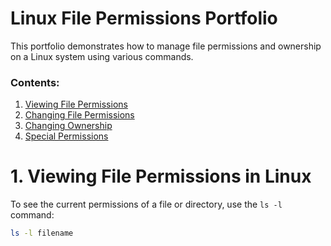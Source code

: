 # Linux File Permissions Portfolio

This portfolio demonstrates how to manage file permissions and ownership on a Linux system using various commands.

### Contents:
1. [Viewing File Permissions](01-view-permissions.md)
2. [Changing File Permissions](02-change-permissions.md)
3. [Changing Ownership](03-change-ownership.md)
4. [Special Permissions](04-special-permissions.md)

# 1. Viewing File Permissions in Linux

To see the current permissions of a file or directory, use the `ls -l` command:

```bash
ls -l filename





